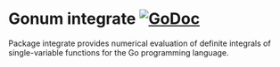 # Gonum integrate [![GoDoc](https://godoc.org/github.com/ArkaGPL/gonum/integrate?status.svg)](https://godoc.org/github.com/ArkaGPL/gonum/integrate)

Package integrate provides numerical evaluation of definite integrals of single-variable functions for the Go programming language.
